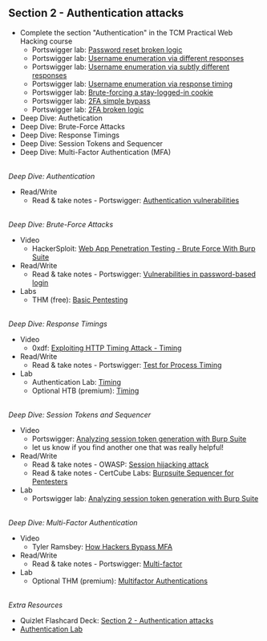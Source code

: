 ## **Section 2 - Authentication attacks** <br>
- Complete the section "Authentication" in the TCM Practical Web Hacking course
   - Portswigger lab: <a href="https://portswigger.net/web-security/authentication/other-mechanisms/lab-password-reset-broken-logic">Password reset broken logic</a>
   - Portswigger lab: <a href="https://portswigger.net/web-security/authentication/password-based/lab-username-enumeration-via-different-responses">Username enumeration via different responses</a>
   - Portswigger lab: <a href="https://portswigger.net/web-security/authentication/password-based/lab-username-enumeration-via-subtly-different-responses">Username enumeration via subtly different responses</a>
   - Portswigger lab: <a href="https://portswigger.net/web-security/authentication/password-based/lab-username-enumeration-via-response-timing">Username enumeration via response timing</a>
   - Portswigger lab: <a href="https://portswigger.net/web-security/authentication/other-mechanisms/lab-brute-forcing-a-stay-logged-in-cookie">Brute-forcing a stay-logged-in cookie</a>
   - Portswigger lab: <a href="https://portswigger.net/web-security/authentication/multi-factor">2FA simple bypass</a>
   - Portswigger lab: <a href="https://portswigger.net/web-security/authentication/multi-factor/lab-2fa-broken-logic">2FA broken logic</a>
- Deep Dive: Authetication
- Deep Dive: Brute-Force Attacks
- Deep Dive: Response Timings
- Deep Dive: Session Tokens and Sequencer
- Deep Dive: Multi-Factor Authentication (MFA)
<br><br>

*Deep Dive: Authentication*
- Read/Write
   - Read & take notes - Portswigger: <a href="https://portswigger.net/web-security/authentication">Authentication vulnerabilities</a>
<br><br>

*Deep Dive: Brute-Force Attacks*
- Video
   - HackerSploit: <a href="https://www.youtube.com/watch?v=cL9NsXpUqYI">Web App Penetration Testing - Brute Force With Burp Suite</a>
- Read/Write
   - Read & take notes - Portswigger: <a href="https://portswigger.net/web-security/authentication/password-based#brute-force-attacks">Vulnerabilities in password-based login</a>
- Labs
   - THM (free): <a href="https://tryhackme.com/r/room/basicpentestingjt">Basic Pentesting</a>
<br><br>

*Deep Dive: Response Timings*
- Video
   - 0xdf: <a href="https://www.youtube.com/watch?v=tmlxa4Y8wy8">Exploiting HTTP Timing Attack - Timing</a>
- Read/Write
   - Read & take notes - Portswigger: <a href="https://owasp.org/www-project-web-security-testing-guide/latest/4-Web_Application_Security_Testing/10-Business_Logic_Testing/04-Test_for_Process_Timing#:~:text=Summary,and%20“game%20the%20system">Test for Process Timing</a>
- Lab
   - Authentication Lab: <a href="https://authlab.digi.ninja/Timing">Timing</a>
   - Optional HTB (premium): <a href="https://www.hackthebox.com/machines/timing">Timing</a>
<br><br>

*Deep Dive: Session Tokens and Sequencer*
- Video
   - Portswigger: <a href="https://www.youtube.com/watch?v=Cz97EYymwD4">Analyzing session token generation with Burp Suite</a>
   - let us know if you find another one that was really helpful!
- Read/Write
   - Read & take notes - OWASP: <a href="https://owasp.org/www-community/attacks/Session_hijacking_attack">Session hijacking attack</a>
   - Read & take notes - CertCube Labs: <a href="https://blog.certcube.com/burpsuite-sequencer-for-pentesters/">Burpsuite Sequencer for Pentesters</a>
- Lab
  - Portswigger lab: <a href="https://portswigger.net/burp/documentation/desktop/testing-workflow/session-management/analyzing-session-token-generation">Analyzing session token generation with Burp Suite</a>
<br><br>

*Deep Dive: Multi-Factor Authentication* <br>
- Video
   - Tyler Ramsbey: <a href="https://www.youtube.com/watch?v=CPEW6OaoEZ4">How Hackers Bypass MFA</a>
- Read/Write
   - Read & take notes - Portswigger: <a href="https://portswigger.net/web-security/authentication/multi-factor">Multi-factor</a>
- Lab
  - Optional THM (premium): <a href="https://tryhackme.com/r/room/multifactorauthentications">Multifactor Authentications</a> 
<br><br>

*Extra Resources* <br>
- Quizlet Flashcard Deck: <a href="https://quizlet.com/997638777/section-2-authentication-attacks-flash-cards/">Section 2 - Authentication attacks</a>
- <a href="https://authlab.digi.ninja">Authentication Lab</a>
<br><br>

